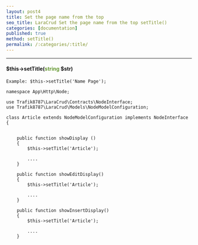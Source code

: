 ```yaml
---
layout: post4
title: Set the page name from the top
seo_title: LaraCrud Set the page name from the top setTitle() 
categories: [documentation]
published: true
method: setTitle()
permalink: /:categories/:title/
---
```


---

#### $this->setTitle(<span style="color: #693">string</span> $str)

`
Example:
$this->setTitle('Name Page');
`
    
    
    namespace App\Http\Node;

    use Trafik8787\LaraCrud\Contracts\NodeInterface;
    use Trafik8787\LaraCrud\Models\NodeModelConfiguration;
    
    class Article extends NodeModelConfiguration implements NodeInterface {
    
    
        public function showDisplay ()
        {
            $this->setTitle('Article');
            
            ....
        }
        
        public function showEditDisplay()
        {
            $this->setTitle('Article');
                
            ....
        }
        
        public function showInsertDisplay()
        {
            $this->setTitle('Article');
                    
            ....
        }

